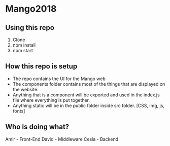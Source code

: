 # Mango2018

## Using this repo
1. Clone
2. npm install
3. npm start

## How this repo is setup
- The repo contains the UI for the Mango web
- The components folder contains most of the things that are displayed on the website.
- Anything that is a component will be exported and used in the index.js file where everything is put together.
- Anything static will be in the public folder inside src folder. [CSS, img, js, fonts]

## Who is doing what?

Amir - Front-End
David - Middleware
Cesia - Backend
